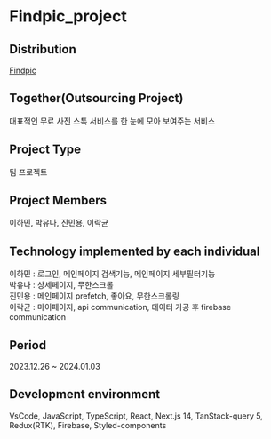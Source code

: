 # Findpic_project

## Distribution
[Findpic](https://findpic-project.vercel.app/)

## Together(Outsourcing Project)
대표적인 무료 사진 스톡 서비스를 한 눈에 모아 보여주는 서비스

## Project Type
팀 프로젝트

## Project Members
이하민, 박유나, 진민용, 이락균

## Technology implemented by each individual
이하민 : 로그인, 메인페이지 검색기능, 메인페이지 세부필터기능 </br>
박유나 : 상세페이지, 무한스크롤</br>
진민용 : 메인페이지 prefetch, 좋아요, 무한스크롤링 </br>
이락균 : 마이페이지, api communication, 데이터 가공 후 firebase communication

## Period
2023.12.26 ~ 2024.01.03

## Development environment
VsCode, JavaScript, TypeScript, React, Next.js 14, TanStack-query 5, Redux(RTK), Firebase, Styled-components

